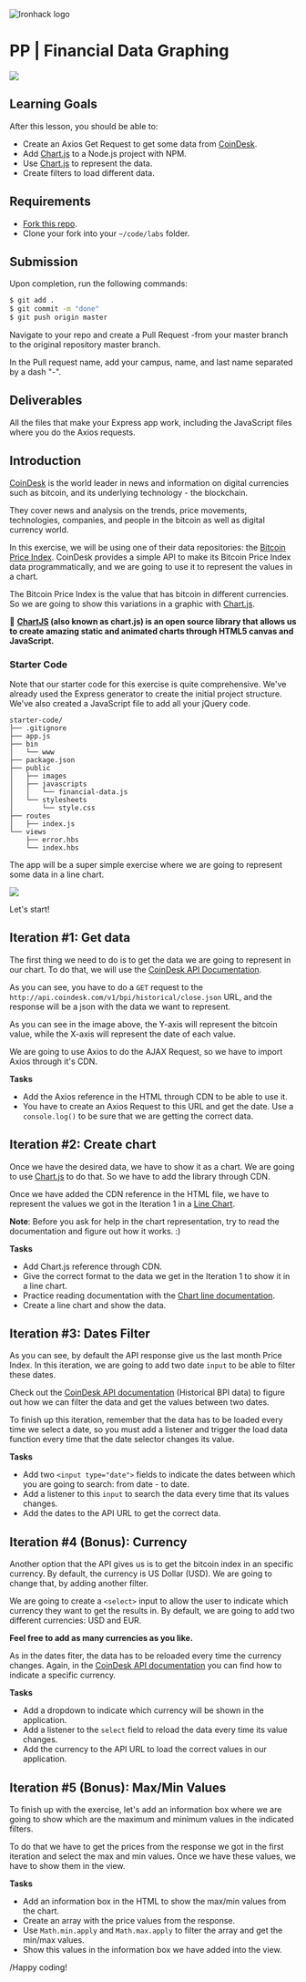 ![Ironhack logo](https://i.imgur.com/1QgrNNw.png)

# PP | Financial Data Graphing

![](http://i.giphy.com/l3Uct2K9N3CqxeCoU.gif)

## Learning Goals

After this lesson, you should be able to:

- Create an Axios Get Request to get some data from [CoinDesk](http://www.coindesk.com/).
- Add [Chart.js](http://www.chartjs.org/) to a Node.js project with NPM.
- Use [Chart.js](http://www.chartjs.org/) to represent the data.
- Create filters to load different data.

## Requirements

- [Fork this repo](https://guides.github.com/activities/forking/).
- Clone your fork into your `~/code/labs` folder.

## Submission

Upon completion, run the following commands:

```bash
$ git add .
$ git commit -m "done"
$ git push origin master
```

Navigate to your repo and create a Pull Request -from your master branch to the original repository master branch.

In the Pull request name, add your campus, name, and last name separated by a dash "-".

## Deliverables

All the files that make your Express app work, including the JavaScript files where you do the Axios requests.

## Introduction

[CoinDesk](http://www.coindesk.com/) is the world leader in news and information on digital currencies such as bitcoin, and its underlying technology - the blockchain.

They cover news and analysis on the trends, price movements, technologies, companies, and people in the bitcoin as well as digital currency world.

In this exercise, we will be using one of their data repositories: the [Bitcoin Price Index](http://www.coindesk.com/api/). CoinDesk provides a simple API to make its Bitcoin Price Index data programmatically, and we are going to use it to represent the values in a chart.

The Bitcoin Price Index is the value that has bitcoin in different currencies. So we are going to show this variations in a graphic with [Chart.js](http://www.chartjs.org/).

:eyes: **[**ChartJS**](http://www.chartjs.org/) (also known as chart.js) is an open source library that allows us to create amazing static and animated charts through HTML5 canvas and JavaScript.**

### Starter Code

Note that our starter code for this exercise is quite comprehensive. We've already used the Express generator to create the initial project structure. We've also created a JavaScript file to add all your jQuery code.

```
starter-code/
├── .gitignore
├── app.js
├── bin
│   └── www
├── package.json
├── public
│   ├── images
│   ├── javascripts
│   │   └── financial-data.js
│   └── stylesheets
│       └── style.css
├── routes
│   ├── index.js
└── views
    ├── error.hbs
    └── index.hbs
```

The app will be a super simple exercise where we are going to represent some data in a line chart.

![](https://s3-eu-west-1.amazonaws.com/ih-materials/uploads/upload_b94d2137d3737b49ecf92ee8709f5a14.png)

Let's start!

## Iteration #1: Get data

The first thing we need to do is to get the data we are going to represent in our chart. To do that, we will use the [CoinDesk API Documentation](http://www.coindesk.com/api/).

As you can see, you have to do a `GET` request to the `http://api.coindesk.com/v1/bpi/historical/close.json` URL, and the response will be a json with the data we want to represent.

As you can see in the image above, the Y-axis will represent the bitcoin value, while the X-axis will represent the date of each value.

We are going to use Axios to do the AJAX Request, so we have to import Axios through it's CDN.

**Tasks**

- Add the Axios reference in the HTML through CDN to be able to use it.
- You have to create an Axios Request to this URL and get the date. Use a `console.log()` to be sure that we are getting the correct data.

## Iteration #2: Create chart

Once we have the desired data, we have to show it as a chart. We are going to use [Chart.js](http://www.chartjs.org/) to do that. So we have to add the library through CDN.

Once we have added the CDN reference in the HTML file, we have to represent the values we got in the Iteration 1 in a [Line Chart](http://www.chartjs.org/docs/#line-chart-introduction).

**Note**: Before you ask for help in the chart representation, try to read the documentation and figure out how it works. :)

**Tasks**

- Add Chart.js reference through CDN.
- Give the correct format to the data we get in the Iteration 1 to show it in a line chart.
- Practice reading documentation with the [Chart line documentation](http://www.chartjs.org/docs/#line-chart-introduction).
- Create a line chart and show the data.

## Iteration #3: Dates Filter

As you can see, by default the API response give us the last month Price Index. In this iteration, we are going to add two date `input` to be able to filter these dates.

Check out the [CoinDesk API documentation](http://www.coindesk.com/api/) (Historical BPI data) to figure out how we can filter the data and get the values between two dates.

To finish up this iteration, remember that the data has to be loaded every time we select a date, so you must add a listener and trigger the load data function every time that the date selector changes its value.

**Tasks**

- Add two `<input type="date">` fields to indicate the dates between which you are going to search: from date - to date.
- Add a listener to this `input` to search the data every time that its values changes.
- Add the dates to the API URL to get the correct data.

## Iteration #4 (Bonus): Currency

Another option that the API gives us is to get the bitcoin index in an specific currency. By default, the currency is US Dollar (USD). We are going to change that, by adding another filter.

We are going to create a `<select>` input to allow the user to indicate which currency they want to get the results in. By default, we are going to add two different currencies: USD and EUR.

**Feel free to add as many currencies as you like.**

As in the dates fiter, the data has to be reloaded every time the currency changes. Again, in the [CoinDesk API documentation](http://www.coindesk.com/api/) you can find how to indicate a specific currency.

**Tasks**

- Add a dropdown to indicate which currency will be shown in the application.
- Add a listener to the `select` field to reload the data every time its value changes.
- Add the currency to the API URL to load the correct values in our application.

## Iteration #5 (Bonus): Max/Min Values

To finish up with the exercise, let's add an information box where we are going to show which are the maximum and minimum values in the indicated filters.

To do that we have to get the prices from the response we got in the first iteration and select the max and min values. Once we have these values, we have to show them in the view.

**Tasks**

- Add an information box in the HTML to show the max/min values from the chart.
- Create an array with the price values from the response.
- Use `Math.min.apply` and `Math.max.apply` to filter the array and get the min/max values.
- Show this values in the information box we have added into the view.

/Happy coding!

